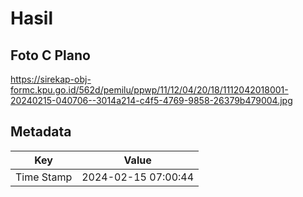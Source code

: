 # Hasil

## Foto C Plano

https://sirekap-obj-formc.kpu.go.id/562d/pemilu/ppwp/11/12/04/20/18/1112042018001-20240215-040706--3014a214-c4f5-4769-9858-26379b479004.jpg


## Metadata

| Key        | Value               |
| ---------- | ------------------- |
| Time Stamp | 2024-02-15 07:00:44 |



